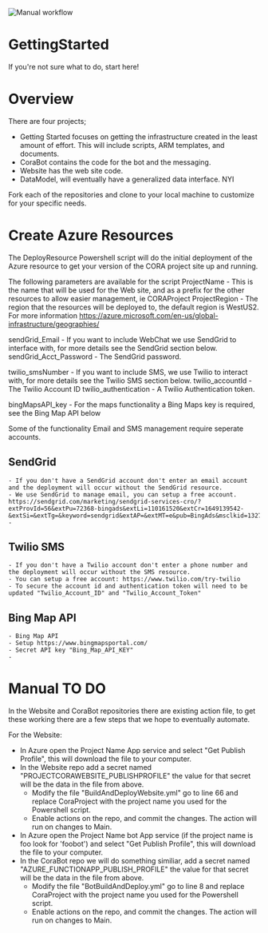 ![Manual workflow](https://github.com/RogerBestMsft/GettingStarted/workflows/Manual%20workflow/badge.svg)

# GettingStarted
If you're not sure what to do, start here!

# Overview
There are four projects; 
- Getting Started focuses on getting the infrastructure created in the least amount of effort.  This will include scripts, ARM templates, and documents.
- CoraBot contains the code for the bot and the messaging.
- Website has the web site code.
- DataModel, will eventually have a generalized data interface.  NYI

Fork each of the repositories and clone to your local machine to customize for your specific needs.

# Create Azure Resources
The DeployResource Powershell script will do the initial deployment of the Azure resource to get your version of the CORA project site up and running.

The following parameters are available for the script
ProjectName - This is the name that will be used for the Web site, and as a prefix for the other resources to allow easier management, ie CORAProject
ProjectRegion - The region that the resources will be deployed to, the default region is WestUS2.  For more information https://azure.microsoft.com/en-us/global-infrastructure/geographies/

sendGrid_Email - If you want to include WebChat we use SendGrid to interface with, for more details see the SendGrid section below.
sendGrid_Acct_Password - The SendGrid password.

twilio_smsNumber - If you want to include SMS, we use Twilio to interact with, for more details see the Twilio SMS section below.
twilio_accountId - The Twilio Account ID
twilio_authentication - A Twilio Authentication token.

bingMapsAPI_key - For the maps functionality a Bing Maps key is required, see the Bing Map API below

Some of the functionality Email and SMS management require seperate accounts.
## SendGrid
    - If you don't have a SendGrid account don't enter an email account and the deployment will occur without the SendGrid resource.
    - We use SendGrid to manage email, you can setup a free account. https://sendgrid.com/marketing/sendgrid-services-cro/?extProvId=56&extPu=72368-bingads&extLi=110161520&extCr=1649139542-&extSi=&extTg=&keyword=sendgrid&extAP=&extMT=e&pub=BingAds&msclkid=1327b646baa312de836fe96745dd587c&utm_medium=cpc&utm_source=bing
    - 
    
## Twilio SMS 
    - If you don't have a Twilio account don't enter a phone number and the deployment will occur without the SMS resource.
    - You can setup a free account: https://www.twilio.com/try-twilio
    - To secure the account id and authentication token will need to be updated "Twilio_Account_ID" and "Twilio_Account_Token"
## Bing Map API
    - Bing Map API
    - Setup https://www.bingmapsportal.com/
    - Secret API key "Bing_Map_API_KEY"
    - 
# Manual TO DO

In the Website and CoraBot repositories there are existing action file, to get these working there are a few steps that we hope to eventually automate.

For the Website:
- In Azure open the Project Name App service and select "Get Publish Profile", this will download the file to your computer.
- In the Website repo add a secret named "PROJECTCORAWEBSITE_PUBLISHPROFILE" the value for that secret will be the data in the file from above.
    - Modify the file "BuildAndDeployWebsite.yml" go to line 66 and replace CoraProject with the project name you used for the Powershell script.
    - Enable actions on the repo, and commit the changes.  The action will run on changes to Main.
- In Azure open the Project Name bot App service (if the project name is foo look for 'foobot') and select "Get Publish Profile", this will download the file to your computer.
- In the CoraBot repo we will do something similiar, add a secret named "AZURE_FUNCTIONAPP_PUBLISH_PROFILE" the value for that secret will be the data in the file from above.
    - Modify the file "BotBuildAndDeploy.yml" go to line 8 and replace CoraProject with the project name you used for the Powershell script.
    - Enable actions on the repo, and commit the changes.  The action will run on changes to Main.


